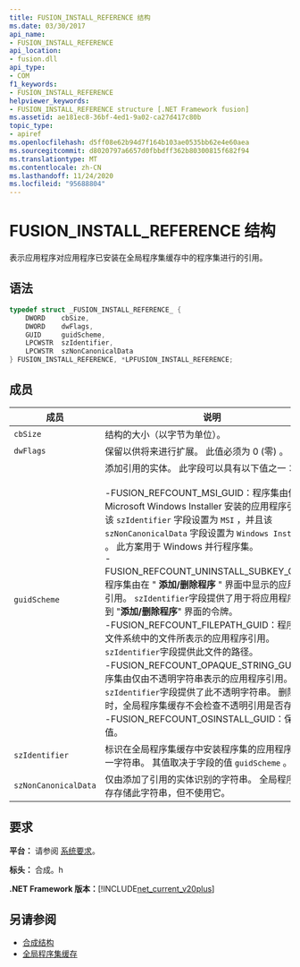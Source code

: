 ```yaml
---
title: FUSION_INSTALL_REFERENCE 结构
ms.date: 03/30/2017
api_name:
- FUSION_INSTALL_REFERENCE
api_location:
- fusion.dll
api_type:
- COM
f1_keywords:
- FUSION_INSTALL_REFERENCE
helpviewer_keywords:
- FUSION_INSTALL_REFERENCE structure [.NET Framework fusion]
ms.assetid: ae181ec8-36bf-4ed1-9a02-ca27d417c80b
topic_type:
- apiref
ms.openlocfilehash: d5ff08e62b94d7f164b103ae0535bb62e4e60aea
ms.sourcegitcommit: d8020797a6657d0fbbdff362b80300815f682f94
ms.translationtype: MT
ms.contentlocale: zh-CN
ms.lasthandoff: 11/24/2020
ms.locfileid: "95688804"
---
```

# <a name="fusion_install_reference-structure"></a>FUSION_INSTALL_REFERENCE 结构

表示应用程序对应用程序已安装在全局程序集缓存中的程序集进行的引用。  
  
## <a name="syntax"></a>语法  
  
```cpp  
typedef struct _FUSION_INSTALL_REFERENCE_ {  
    DWORD    cbSize,  
    DWORD    dwFlags,  
    GUID     guidScheme,  
    LPCWSTR  szIdentifier,  
    LPCWSTR  szNonCanonicalData  
} FUSION_INSTALL_REFERENCE, *LPFUSION_INSTALL_REFERENCE;  
```  
  
## <a name="members"></a>成员  
  
|成员|说明|  
|------------|-----------------|  
|`cbSize`|结构的大小（以字节为单位）。|  
|`dwFlags`|保留以供将来进行扩展。 此值必须为 0 (零) 。|  
|`guidScheme`|添加引用的实体。 此字段可以具有以下值之一：<br /><br /> -FUSION_REFCOUNT_MSI_GUID：程序集由使用 Microsoft Windows Installer 安装的应用程序引用。 该 `szIdentifier` 字段设置为 `MSI` ，并且该 `szNonCanonicalData` 字段设置为 `Windows Installer` 。 此方案用于 Windows 并行程序集。<br />-FUSION_REFCOUNT_UNINSTALL_SUBKEY_GUID：程序集由在 " **添加/删除程序** " 界面中显示的应用程序引用。 `szIdentifier`字段提供了用于将应用程序注册到 "**添加/删除程序**" 界面的令牌。<br />-FUSION_REFCOUNT_FILEPATH_GUID：程序集由文件系统中的文件所表示的应用程序引用。 `szIdentifier`字段提供此文件的路径。<br />-FUSION_REFCOUNT_OPAQUE_STRING_GUID：程序集由仅由不透明字符串表示的应用程序引用。 `szIdentifier`字段提供了此不透明字符串。 删除此值时，全局程序集缓存不会检查不透明引用是否存在。<br />-FUSION_REFCOUNT_OSINSTALL_GUID：保留此值。|  
|`szIdentifier`|标识在全局程序集缓存中安装程序集的应用程序的唯一字符串。 其值取决于字段的值 `guidScheme` 。|  
|`szNonCanonicalData`|仅由添加了引用的实体识别的字符串。 全局程序集缓存存储此字符串，但不使用它。|  
  
## <a name="requirements"></a>要求  

 **平台：** 请参阅 [系统要求](../../get-started/system-requirements.md)。  
  
 **标头：** 合成。h  
  
 **.NET Framework 版本：**[!INCLUDE[net_current_v20plus](../../../../includes/net-current-v20plus-md.md)]  
  
## <a name="see-also"></a>另请参阅

- [合成结构](fusion-structures.md)
- [全局程序集缓存](../../app-domains/gac.md)
